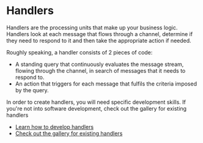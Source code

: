 # Handlers

Handlers are the processing units that make up your business logic. Handlers look at each message that flows through a channel, determine if they need to respond to it and then take the appropriate action if needed. 

Roughly speaking, a handler consists of 2 pieces of code:

* A standing query that continuously evaluates the message stream, flowing through the channel, in search of messages that it needs to respond to.
* An action that triggers for each message that fulfils the criteria imposed by the query.

In order to create handlers, you will need specific development skills. If you're not into software development, check out the gallery for existing handlers

* [Learn how to develop handlers](/documentation/handlers/developing-handlers)
* [Check out the gallery for existing handlers](/gallery/handlers)
